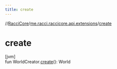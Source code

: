 ```yaml
---
title: create
---
```

//[RacciCore](../../index.html)/[me.racci.raccicore.api.extensions](index.html)/[create](create.html)



# create



[jvm]\
fun WorldCreator.[create](create.html)(): World




